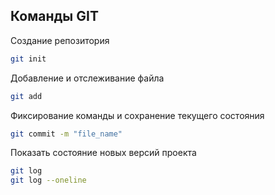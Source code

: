 ## Команды GIT

Создание репозитория
```sh
git init
```

Добавление и отслеживание файла 
```sh
git add
```

Фиксирование команды и сохранение текущего состояния
```sh
git commit -m "file_name"
```

Показать состояние новых версий проекта
```sh
git log
git log --oneline
```
